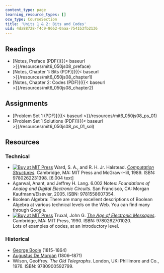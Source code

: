 ```yaml
---
content_type: page
learning_resource_types: []
ocw_type: CourseSection
title: 'Units 1 & 2: Bits and Codes'
uid: 4da88728-f4c9-8662-0aaa-7541b3fb2136
---
```


Readings
--------

*   [Notes, Preface (PDF)]({{< baseurl >}}/resources/mit6_050js08_preface)
*   [Notes, Chapter 1: Bits (PDF)]({{< baseurl >}}/resources/mit6_050js08_chapter1)
*   [Notes, Chapter 2: Codes (PDF)]({{< baseurl >}}/resources/mit6_050js08_chapter2)

Assignments
-----------

*   [Problem Set 1 (PDF)]({{< baseurl >}}/resources/mit6_050js08_ps_01)
*   [Problem Set 1 Solutions (PDF)]({{< baseurl >}}/resources/mit6_050js08_ps_01_sol)

Resources
---------

### Technical

*   [![Buy at MIT Press](/images/mp_logo.gif)](https://mitpress.mit.edu/9780262231398) Ward, S. A., and R. H. Jr. Halstead. [_Computation Structures_](https://mitpress.mit.edu/9780262231398). Cambridge, MA: MIT Press and McGraw-Hill, 1989. ISBN: 9780262231398. \[6.004 text\]
*   Agarwal, Anant, and Jeffrey H. Lang. 6.002 Notes: _Foundations of Analog and Digital Electronic Circuits_. San Francisco, CA: Morgan Kaufmann/Elsevier, 2005. ISBN: 9781558607354.
*   Boolean Algebra: There are many excellent descriptions of Boolean Algebra at various technical levels on the Web. You can find many through Google.
*   [![Buy at MIT Press](/images/mp_logo.gif)](https://mitpress.mit.edu/9780262701020) Truxal, John G. [_The Age of Electronic Messages_](https://mitpress.mit.edu/9780262701020). Cambridge, MA: MIT Press, 1990. ISBN: 9780262701020.  
    Lots of examples of codes, at an introductory level.

### Historical

*   [George Boole](http://www-groups.dcs.st-andrews.ac.uk/~history/Biographies/Boole.html) (1815–1864)
*   [Augustus De Morgan](http://www-groups.dcs.st-andrews.ac.uk/~history/Biographies/De_Morgan.html) (1806–1871)
*   Wilson, Geoffrey. _The Old Telegraphs_. London, UK: Phillimore and Co., 1976. ISBN: 9780900592799.